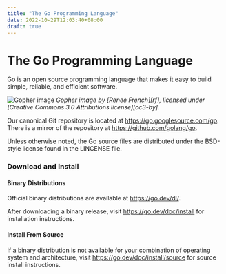```yaml
---
title: "The Go Programming Language"
date: 2022-10-29T12:03:40+08:00
draft: true
---
```

# The Go Programming Language

Go is an open source programming language that makes it easy to build simple, reliable, and efficient software.

![Gopher image](https://golang.org/doc/gopher/fiveyears.jpg "biaoti")
*Gopher image by [Renee French][rf], licensed under [Creative Commons 3.0 Attributions license][cc3-by].*

Our canonical Git repository is located at <https://go.googlesource.com/go>.
There is a mirror of the repository at <https://github.com/golang/go>.

Unless otherwise noted, the Go source files are distributed under the BSD-style license found in the LINCENSE file.

### Download and Install

#### Binary Distributions

Official binary distributions are available at <https://go.dev/dl/>.

After downloading a binary release, visit <https://go.dev/doc/install> for installation instructions.

#### Install From Source

If a binary distribution is not available for your combination of operating system and architecture, visit <https://go.dev/doc/install/source> for source install instructions.
